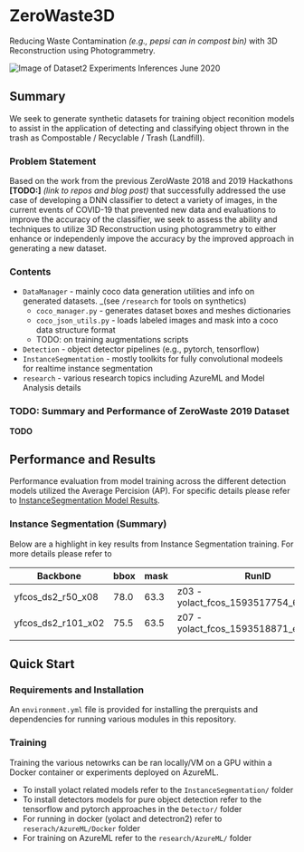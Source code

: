 # ZeroWaste3D
Reducing Waste Contamination _(e.g., pepsi can in compost bin)_ with 3D Reconstruction using Photogrammetry. 

![Image of Dataset2 Experiments Inferences June 2020](media/sample_images/ds2v1.png#50x100)

## Summary

We seek to generate synthetic datasets for training object reconition models to assist in the application of detecting and classifying object thrown in the trash as Compostable / Recyclable / Trash (Landfill).


### Problem Statement

Based on the work from the previous ZeroWaste 2018 and 2019 Hackathons __[TODO:]__ _(link to repos and blog post)_ that successfully addressed the use case of developing a DNN classifier to detect a variety of images, in the current events of COVID-19 that prevented new data and evaluations to improve the accuracy of the classifier, we seek to assess the ability and techniques to utilize 3D Reconstruction using photogrammetry to either enhance or independenly impove the accuracy by the improved approach in generating a new dataset. 


### Contents

+ `DataManager` - mainly coco data generation utilities and info on generated datasets. _(see `/research` for tools on synthetics)
  + `coco_manager.py` - generates dataset boxes and meshes dictionaries
  + `coco_json_utils.py` - loads labeled images and mask into a coco data structure format
  + TODO: on training augmentations scripts
+ `Detection` - object detector pipelines (e.g., pytorch, tensorflow)
+ `InstanceSegmentation` - mostly toolkits for fully convolutional modeels for realtime instance segmentation
+ `research` - various research topics including AzureML and Model Analysis details


### TODO: Summary and Performance of ZeroWaste 2019 Dataset

__TODO__

## Performance and Results

Performance evaluation from model training across the different detection models utilized the Average Percision (AP). For specific details please refer to [InstanceSegmentation Model Results](InstnaceSegmentation/MaskResults.md).

### Instance Segmentation (Summary)

Below are a highlight in key results from Instance Segmentation training. For more details please refer to 

| Backbone           | bbox | mask | RunID                                 | Model | Log_Results |
|--------------------|------|------|---------------------------------------|-------|-------------|
| yfcos_ds2_r50_x08  | 78.0 | 63.3 | z03 - yolact_fcos_1593517754_6743927a | TBD   | TBD         |
| yfcos_ds2_r101_x02 | 75.5 | 63.5 | z07 - yolact_fcos_1593518871_e226883d | TBD   | TBD         |
|                    |      |      |                                       |       |             |


## Quick Start

### Requirements and Installation

An `environment.yml` file is provided for installing the prerquists and dependencies for running various modules in this repository. 

### Training

Training the various netowrks can be ran locally/VM on a GPU within a Docker container or experiments deployed on AzureML. 

- To install yolact related models refer to the `InstanceSegmentation/` folder
- To install detectors models for pure object detection refer to the tensorflow and pytorch approaches in the `Detector/` folder
- For running in docker (yolact and detectron2) refer to `reserach/AzureML/Docker` folder
- For training on AzureML refer to the `research/AzureML/` folder